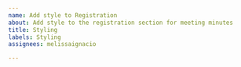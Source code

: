 ```yaml
---
name: Add style to Registration
about: Add style to the registration section for meeting minutes
title: Styling
labels: Styling
assignees: melissaignacio

---
```



